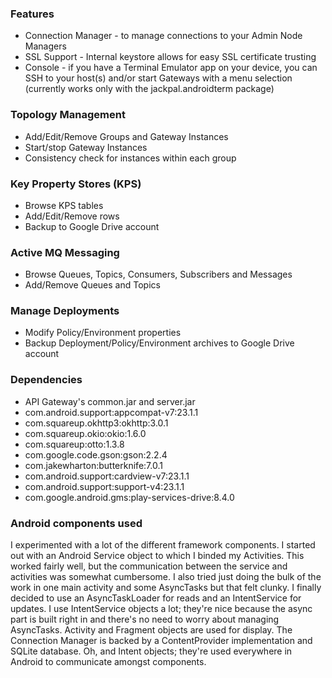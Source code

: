 ### Features ###

* Connection Manager - to manage connections to your Admin Node Managers
* SSL Support - Internal keystore allows for easy SSL certificate trusting
* Console - if you have a Terminal Emulator app on your device, you can SSH to your host(s) and/or start Gateways with a menu selection (currently works only with the jackpal.androidterm package)

### Topology Management ###
* Add/Edit/Remove Groups and Gateway Instances
* Start/stop Gateway Instances
* Consistency check for instances within each group

### Key Property Stores (KPS) ###
* Browse KPS tables
* Add/Edit/Remove rows
* Backup to Google Drive account

### Active MQ Messaging ###
* Browse Queues, Topics, Consumers, Subscribers and Messages
* Add/Remove Queues and Topics

### Manage Deployments ###
* Modify Policy/Environment properties
* Backup Deployment/Policy/Environment archives to Google Drive account

### Dependencies ###
* API Gateway's common.jar and server.jar
* com.android.support:appcompat-v7:23.1.1
* com.squareup.okhttp3:okhttp:3.0.1
* com.squareup.okio:okio:1.6.0
* com.squareup:otto:1.3.8
* com.google.code.gson:gson:2.2.4
* com.jakewharton:butterknife:7.0.1
* com.android.support:cardview-v7:23.1.1
* com.android.support:support-v4:23.1.1
* com.google.android.gms:play-services-drive:8.4.0

### Android components used ###
I experimented with a lot of the different framework components. I started out with an Android Service object to which I binded my Activities.
This worked fairly well, but the communication between the service and activities was somewhat cumbersome. I also tried just doing the bulk
of the work in one main activity and some AsyncTasks but that felt clunky. 
I finally decided to use an AsyncTaskLoader for reads and an IntentService for updates. I use IntentService objects a lot; they're nice because 
the async part is built right in and there's no need to worry about managing AsyncTasks. Activity and Fragment objects are used for display. 
The Connection Manager is backed by a ContentProvider implementation and SQLite database. Oh, and Intent objects; they're used everywhere in 
Android to communicate amongst components.

